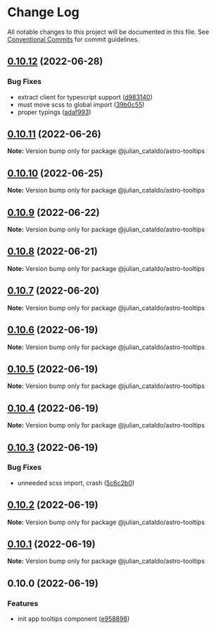 # Change Log

All notable changes to this project will be documented in this file.
See [Conventional Commits](https://conventionalcommits.org) for commit guidelines.

## [0.10.12](https://github.com/JulianCataldo/astro/compare/@julian_cataldo/astro-tooltips@0.10.11...@julian_cataldo/astro-tooltips@0.10.12) (2022-06-28)


### Bug Fixes

* extract client for typescript support ([d983140](https://github.com/JulianCataldo/astro/commit/d9831405ec37d33cb7e05a6506c4cae13b7d3121))
* must move scss to global import ([39b0c55](https://github.com/JulianCataldo/astro/commit/39b0c552010401752896a07112d988e335cfcf5a))
* proper typings ([adaf993](https://github.com/JulianCataldo/astro/commit/adaf993274058dcd3697ac54c8d24df291c31708))



## [0.10.11](https://github.com/JulianCataldo/astro/compare/@julian_cataldo/astro-tooltips@0.10.10...@julian_cataldo/astro-tooltips@0.10.11) (2022-06-26)

**Note:** Version bump only for package @julian_cataldo/astro-tooltips





## [0.10.10](https://github.com/JulianCataldo/astro/compare/@julian_cataldo/astro-tooltips@0.10.9...@julian_cataldo/astro-tooltips@0.10.10) (2022-06-25)

**Note:** Version bump only for package @julian_cataldo/astro-tooltips





## [0.10.9](https://github.com/JulianCataldo/astro/compare/@julian_cataldo/astro-tooltips@0.10.8...@julian_cataldo/astro-tooltips@0.10.9) (2022-06-22)

**Note:** Version bump only for package @julian_cataldo/astro-tooltips





## [0.10.8](https://github.com/JulianCataldo/astro/compare/@julian_cataldo/astro-tooltips@0.10.7...@julian_cataldo/astro-tooltips@0.10.8) (2022-06-21)

**Note:** Version bump only for package @julian_cataldo/astro-tooltips





## [0.10.7](https://github.com/JulianCataldo/astro/compare/@julian_cataldo/astro-tooltips@0.10.6...@julian_cataldo/astro-tooltips@0.10.7) (2022-06-20)

**Note:** Version bump only for package @julian_cataldo/astro-tooltips





## [0.10.6](https://github.com/JulianCataldo/astro/compare/@julian_cataldo/astro-tooltips@0.10.5...@julian_cataldo/astro-tooltips@0.10.6) (2022-06-19)

**Note:** Version bump only for package @julian_cataldo/astro-tooltips





## [0.10.5](https://github.com/JulianCataldo/astro/compare/@julian_cataldo/astro-tooltips@0.10.4...@julian_cataldo/astro-tooltips@0.10.5) (2022-06-19)

**Note:** Version bump only for package @julian_cataldo/astro-tooltips





## [0.10.4](https://github.com/JulianCataldo/astro/compare/@julian_cataldo/astro-tooltips@0.10.3...@julian_cataldo/astro-tooltips@0.10.4) (2022-06-19)

**Note:** Version bump only for package @julian_cataldo/astro-tooltips





## [0.10.3](https://github.com/JulianCataldo/astro/compare/@julian_cataldo/astro-tooltips@0.10.2...@julian_cataldo/astro-tooltips@0.10.3) (2022-06-19)


### Bug Fixes

* unneeded scss import, crash ([5c6c2b0](https://github.com/JulianCataldo/astro/commit/5c6c2b0a02782e661a959991c881547f7a1d9591))



## [0.10.2](https://github.com/JulianCataldo/astro/compare/@julian_cataldo/astro-tooltips@0.10.1...@julian_cataldo/astro-tooltips@0.10.2) (2022-06-19)

**Note:** Version bump only for package @julian_cataldo/astro-tooltips





## [0.10.1](https://github.com/JulianCataldo/astro/compare/@julian_cataldo/astro-tooltips@0.10.0...@julian_cataldo/astro-tooltips@0.10.1) (2022-06-19)

**Note:** Version bump only for package @julian_cataldo/astro-tooltips





## 0.10.0 (2022-06-19)


### Features

* init app tooltips component ([e958898](https://github.com/JulianCataldo/astro/commit/e958898e2946672378c1e73dfab48867fdd6804f))

